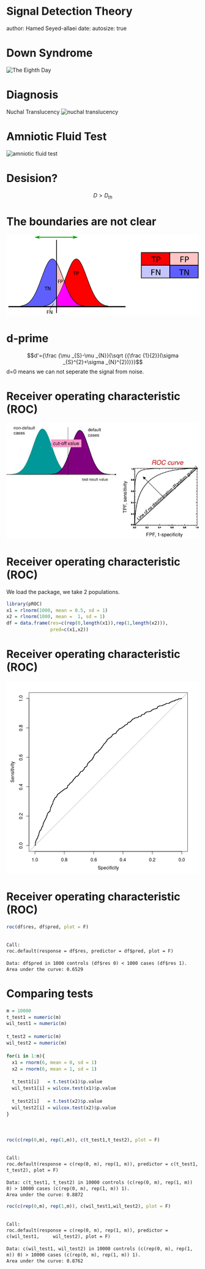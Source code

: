 Signal Detection Theory
========================================================
author: Hamed Seyed-allaei
date: 
autosize: true


Down Syndrome
==============

![The Eighth Day](https://pbs.twimg.com/media/Cts_8cdWYAEENAQ.jpg:large)

Diagnosis
=============
Nuchal Translucency
![nuchal translucency](http://www.intechopen.com/source/html/41379/media/image1.jpeg)


Amniotic Fluid Test
====================
![amniotic fluid test](https://i.blogs.es/8fd06e/amnio-eco/450_1000.jpg)

Desision?
====================

$$D > D_{th}$$

The boundaries are not clear
============================
![dessision](signal_detection_theory-figure/sdt.png)

d-prime
============================
$$d'={\frac {\mu _{S}-\mu _{N}}{\sqrt {{\frac {1}{2}}(\sigma _{S}^{2}+\sigma _{N}^{2})}}}$$
d=0 means we can not seperate the signal from noise.

Receiver operating characteristic (ROC)
=======================================
![dessision](signal_detection_theory-figure/roc.jpg)

Receiver operating characteristic (ROC)
=======================================
We load the package, we take 2 populations.

```r
library(pROC)
x1 = rlnorm(1000, mean = 0.5, sd = 1)
x2 = rlnorm(1000, mean =  1, sd = 1)
df = data.frame(res=c(rep(0,length(x1)),rep(1,length(x2))), 
                pred=c(x1,x2))
```

Receiver operating characteristic (ROC)
=======================================
![plot of chunk unnamed-chunk-2](signal_detection_theory-figure/unnamed-chunk-2-1.png)

Receiver operating characteristic (ROC)
=======================================

```r
roc(df$res, df$pred, plot = F)
```

```

Call:
roc.default(response = df$res, predictor = df$pred, plot = F)

Data: df$pred in 1000 controls (df$res 0) < 1000 cases (df$res 1).
Area under the curve: 0.6529
```


Comparing tests
=======================================

```r
m = 10000
t_test1 = numeric(m)
wil_test1 = numeric(m)

t_test2 = numeric(m)
wil_test2 = numeric(m)

for(i in 1:m){
  x1 = rnorm(6, mean = 0, sd = 1)
  x2 = rnorm(6, mean = 1, sd = 1)
  
  t_test1[i]   = t.test(x1)$p.value
  wil_test1[i] = wilcox.test(x1)$p.value

  t_test2[i]   = t.test(x2)$p.value
  wil_test2[i] = wilcox.test(x2)$p.value
}


  
roc(c(rep(0,m), rep(1,m)), c(t_test1,t_test2), plot = F)
```

```

Call:
roc.default(response = c(rep(0, m), rep(1, m)), predictor = c(t_test1,     t_test2), plot = F)

Data: c(t_test1, t_test2) in 10000 controls (c(rep(0, m), rep(1, m)) 0) > 10000 cases (c(rep(0, m), rep(1, m)) 1).
Area under the curve: 0.8872
```

```r
roc(c(rep(0,m), rep(1,m)), c(wil_test1,wil_test2), plot = F)
```

```

Call:
roc.default(response = c(rep(0, m), rep(1, m)), predictor = c(wil_test1,     wil_test2), plot = F)

Data: c(wil_test1, wil_test2) in 10000 controls (c(rep(0, m), rep(1, m)) 0) > 10000 cases (c(rep(0, m), rep(1, m)) 1).
Area under the curve: 0.8762
```

